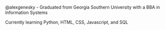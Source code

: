 @alexgenesky - Graduated from Georgia Southern University with a BBA in Information Systems

<ln>Currently learning Python, HTML, CSS, Javascript, and SQL

<!---
alexgenesky/alexgenesky is a ✨ special ✨ repository because its `README.md` (this file) appears on your GitHub profile.
You can click the Preview link to take a look at your changes.
--->
